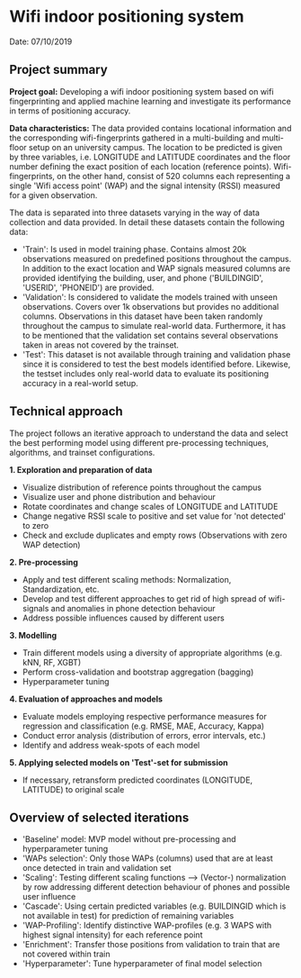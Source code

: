 # **Wifi indoor positioning system**  
  
Date: 07/10/2019  
  
## Project summary
**Project goal:** Developing a wifi indoor positioning system based on wifi fingerprinting and applied machine learning and investigate its performance in terms of positioning accuracy.  
  
**Data characteristics:** The data provided contains locational information and the corresponding wifi-fingerprints gathered in a multi-building and multi-floor setup on an university campus. The location to be predicted is given by three variables, i.e. LONGITUDE and LATITUDE coordinates and the floor number defining the exact position of each location (reference points). Wifi-fingerprints, on the other hand, consist of 520 columns each representing a single 'Wifi access point' (WAP) and the signal intensity (RSSI) measured for a given observation.

The data is separated into three datasets varying in the way of data collection and data provided. In detail these datasets contain the following data: 
* 'Train': Is used in model training phase. Contains almost 20k observations measured on predefined positions throughout the campus. In addition to the exact location and WAP signals measured columns are provided identifying the building, user, and phone ('BUILDINGID', 'USERID', 'PHONEID') are provided. 
* 'Validation': Is considered to validate the models trained with unseen observations. Covers over 1k observations but provides no additional columns. Observations in this dataset have been taken randomly throughout the campus to simulate real-world data. Furthermore, it has to be mentioned that the validation set contains several observations taken in areas not covered by the trainset. 
* 'Test': This dataset is not available through training and validation phase since it is considered to test the best models identified before. Likewise, the testset includes only real-world data to evaluate its positioning accuracy in a real-world setup.  
  
  
## Technical approach
The project follows an iterative approach to understand the data and select the best performing model using different pre-processing techniques, algorithms, and trainset configurations. 
  
**1. Exploration and preparation of data** 
- Visualize distribution of reference points throughout the campus
- Visualize user and phone distribution and behaviour
- Rotate coordinates and change scales of LONGITUDE and LATITUDE
- Change negative RSSI scale to positive and set value for 'not detected' to zero
- Check and exclude duplicates and empty rows (Observations with zero WAP detection)
  
**2. Pre-processing**    
- Apply and test different scaling methods: Normalization, Standardization, etc.
- Develop and test different approaches to get rid of high spread of wifi-signals and anomalies in phone detection behaviour
- Address possible influences caused by different users
  
**3. Modelling**  
- Train different models using a diversity of appropriate algorithms (e.g. kNN, RF, XGBT)
- Perform cross-validation and bootstrap aggregation (bagging)
- Hyperparameter tuning
  
**4. Evaluation of approaches and models**  
- Evaluate models employing respective performance measures for regression and classification (e.g. RMSE, MAE, Accuracy, Kappa)
- Conduct error analysis (distribution of errors, error intervals, etc.)
- Identify and address weak-spots of each model
  
**5. Applying selected models on 'Test'-set for submission**  
- If necessary, retransform predicted coordinates (LONGITUDE, LATITUDE) to original scale
  
  
## Overview of selected iterations

- 'Baseline' model: MVP model without pre-processing and hyperparameter tuning
- 'WAPs selection': Only those WAPs (columns) used that are at least once detected in train and validation set
- 'Scaling': Testing different scaling functions --> (Vector-) normalization by row addressing different detection behaviour of phones and possible user influence
- 'Cascade': Using certain predicted variables (e.g. BUILDINGID which is not available in test) for prediction of remaining variables
- 'WAP-Profiling': Identify distinctive WAP-profiles (e.g. 3 WAPS with highest signal intensity) for each reference point 
- 'Enrichment': Transfer those positions from validation to train that are not covered within train
- 'Hyperparameter': Tune hyperparameter of final model selection
